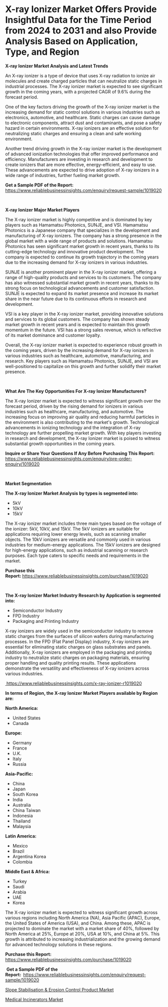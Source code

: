 <p><h1>X-ray Ionizer Market Offers Provide Insightful Data for the Time Period from 2024 to 2031 and also Provide Analysis Based on Application, Type, and Region</h1></p><p><strong>X-ray Ionizer Market Analysis and Latest Trends</strong></p>
<p><p>An X-ray ionizer is a type of device that uses X-ray radiation to ionize air molecules and create charged particles that can neutralize static charges in industrial processes. The X-ray ionizer market is expected to see significant growth in the coming years, with a projected CAGR of 9.6% during the forecast period.</p><p>One of the key factors driving the growth of the X-ray ionizer market is the increasing demand for static control solutions in various industries such as electronics, automotive, and healthcare. Static charges can cause damage to electronic components, attract dust and contaminants, and pose a safety hazard in certain environments. X-ray ionizers are an effective solution for neutralizing static charges and ensuring a clean and safe working environment.</p><p>Another trend driving growth in the X-ray ionizer market is the development of advanced ionization technologies that offer improved performance and efficiency. Manufacturers are investing in research and development to create ionizers that are more effective, energy-efficient, and easy to use. These advancements are expected to drive adoption of X-ray ionizers in a wide range of industries, further fueling market growth.</p></p>
<p><strong>Get a Sample PDF of the Report:&nbsp;</strong> <a href="https://www.reliablebusinessinsights.com/enquiry/request-sample/1019020">https://www.reliablebusinessinsights.com/enquiry/request-sample/1019020</a></p>
<p>&nbsp;</p>
<p><strong>X-ray Ionizer Major Market Players</strong></p>
<p><p>The X-ray ionizer market is highly competitive and is dominated by key players such as Hamamatsu Photonics, SUNJE, and VSI. Hamamatsu Photonics is a Japanese company that specializes in the development and manufacturing of X-ray ionizers. The company has a strong presence in the global market with a wide range of products and solutions. Hamamatsu Photonics has seen significant market growth in recent years, thanks to its cutting-edge technology and innovative product development. The company is expected to continue its growth trajectory in the coming years due to the increasing demand for X-ray ionizers in various industries.</p><p>SUNJE is another prominent player in the X-ray ionizer market, offering a range of high-quality products and services to its customers. The company has also witnessed substantial market growth in recent years, thanks to its strong focus on technological advancements and customer satisfaction. SUNJE is expected to expand its market presence and increase its market share in the near future due to its continuous efforts in research and development.</p><p>VSI is a key player in the X-ray ionizer market, providing innovative solutions and services to its global customers. The company has shown steady market growth in recent years and is expected to maintain this growth momentum in the future. VSI has a strong sales revenue, which is reflective of its market dominance and customer loyalty.</p><p>Overall, the X-ray ionizer market is expected to experience robust growth in the coming years, driven by the increasing demand for X-ray ionizers in various industries such as healthcare, automotive, manufacturing, and research. Key players such as Hamamatsu Photonics, SUNJE, and VSI are well-positioned to capitalize on this growth and further solidify their market presence.</p></p>
<p>&nbsp;</p>
<p><strong>What Are The Key Opportunities For X-ray Ionizer Manufacturers?</strong></p>
<p><p>The X-ray Ionizer market is expected to witness significant growth over the forecast period, driven by the rising demand for ionizers in various industries such as healthcare, manufacturing, and automotive. The increasing focus on improving air quality and reducing harmful particles in the environment is also contributing to the market's growth. Technological advancements in ionizing technology and the integration of X-ray technology are further propelling market growth. With key players investing in research and development, the X-ray Ionizer market is poised to witness substantial growth opportunities in the coming years.</p></p>
<p><strong>Inquire or Share Your Questions If Any Before Purchasing This Report:</strong> <a href="https://www.reliablebusinessinsights.com/enquiry/pre-order-enquiry/1019020">https://www.reliablebusinessinsights.com/enquiry/pre-order-enquiry/1019020</a></p>
<p>&nbsp;</p>
<p><strong>Market Segmentation</strong></p>
<p><strong>The X-ray Ionizer Market Analysis by types is segmented into:</strong></p>
<p><ul><li>5kV</li><li>10kV</li><li>15kV</li></ul></p>
<p><p>The X-ray ionizer market includes three main types based on the voltage of the ionizer: 5kV, 10kV, and 15kV. The 5kV ionizers are suitable for applications requiring lower energy levels, such as scanning smaller objects. The 10kV ionizers are versatile and commonly used in various industries for medium-energy applications. The 15kV ionizers are designed for high-energy applications, such as industrial scanning or research purposes. Each type caters to specific needs and requirements in the market.</p></p>
<p><strong>Purchase this Report:&nbsp;</strong><a href="https://www.reliablebusinessinsights.com/purchase/1019020">https://www.reliablebusinessinsights.com/purchase/1019020</a></p>
<p>&nbsp;</p>
<p><strong>The X-ray Ionizer Market Industry Research by Application is segmented into:</strong></p>
<p><ul><li>Semiconductor Industry</li><li>FPD Industry</li><li>Packaging and Printing Industry</li></ul></p>
<p><p>X-ray ionizers are widely used in the semiconductor industry to remove static charges from the surfaces of silicon wafers during manufacturing processes. In the FPD (Flat Panel Display) industry, X-ray ionizers are essential for eliminating static charges on glass substrates and panels. Additionally, X-ray ionizers are employed in the packaging and printing industry to neutralize static charges on packaging materials, ensuring proper handling and quality printing results. These applications demonstrate the versatility and effectiveness of X-ray ionizers across various industries.</p></p>
<p><a href="https://www.reliablebusinessinsights.com/x-ray-ionizer-r1019020">&nbsp;https://www.reliablebusinessinsights.com/x-ray-ionizer-r1019020</a></p>
<p><strong>In terms of Region, the X-ray Ionizer Market Players available by Region are:</strong></p>
<p>
    <p> <strong> North America: </strong>
        <ul>
            <li>United States</li>
            <li>Canada</li>
        </ul>
        </p> 
    <p> <strong> Europe: </strong>
        <ul>
            <li>Germany</li>
            <li>France</li>
            <li>U.K.</li>
            <li>Italy</li>
            <li>Russia</li>
        </ul>
        </p> 
    <p> <strong> Asia-Pacific: </strong>
        <ul>
            <li>China</li>
            <li>Japan</li>
            <li>South Korea</li>
            <li>India</li>
            <li>Australia</li>
            <li>China Taiwan</li>
            <li>Indonesia</li>
            <li>Thailand</li>
            <li>Malaysia</li>
        </ul>
        </p> 
    <p> <strong> Latin America: </strong>
        <ul>
            <li>Mexico</li>
            <li>Brazil</li>
            <li>Argentina Korea</li>
            <li>Colombia</li>
        </ul>
        </p> 
    <p> <strong> Middle East & Africa: </strong>
        <ul>
            <li>Turkey</li>
            <li>Saudi</li>
            <li>Arabia</li>
            <li>UAE</li>
            <li>Korea</li>
        </ul>
    </p>
    </p>
<p><p>The X-ray ionizer market is expected to witness significant growth across various regions including North America (NA), Asia Pacific (APAC), Europe, the United States of America (USA), and China. Among these, APAC is projected to dominate the market with a market share of 40%, followed by North America at 25%, Europe at 20%, USA at 10%, and China at 5%. This growth is attributed to increasing industrialization and the growing demand for advanced technology solutions in these regions.</p></p>
<p><strong>Purchase this Report: </strong><a href="https://www.reliablebusinessinsights.com/purchase/1019020">https://www.reliablebusinessinsights.com/purchase/1019020</a></p>
<p>&nbsp;<strong>Get a Sample PDF of the Report:&nbsp;&nbsp;</strong><a href="https://www.reliablebusinessinsights.com/enquiry/request-sample/1019020">https://www.reliablebusinessinsights.com/enquiry/request-sample/1019020</a></p>
<p><strong></strong></p>
<p><p><a href="https://github.com/waylose1223/Market-Research-Report-List-1/blob/main/slope-stabilisation-erosion-control-product-market.md">Slope Stabilisation & Erosion Control Product Market</a></p><p><a href="https://medium.com/@sarabits4122023/medical-incinerators-industry-analysis-report-its-market-size-growing-with-a-cagr-of-13-7-c39efb906889">Medical Incinerators Market</a></p></p>